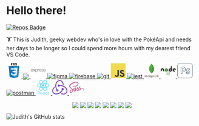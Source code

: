 # Hello there!
[![Repos Badge](https://badges.pufler.dev/repos/judithmg)](https://badges.pufler.dev)




🏋️‍  This is Judith, geeky webdev who's in love with the PokéApi and needs her days to be longer so I could spend more hours with my dearest friend VS Code.

<p align="left"> <a href="https://www.w3schools.com/css/" target="_blank"> <img src="https://raw.githubusercontent.com/devicons/devicon/master/icons/css3/css3-original-wordmark.svg" alt="css3" width="40" height="40"/> </a> <a href="https://expressjs.com" target="_blank"> <img width="44px" align="center" src="https://raw.githubusercontent.com/rahulbanerjee26/githubAboutMeGenerator/main/icons/typescript.svg"> <img src="https://raw.githubusercontent.com/devicons/devicon/master/icons/express/express-original-wordmark.svg" alt="express" width="40" height="40"/> </a> <a href="https://www.figma.com/" target="_blank"> <img src="https://www.vectorlogo.zone/logos/figma/figma-icon.svg" alt="figma" width="40" height="40"/> </a> <a href="https://firebase.google.com/" target="_blank"> <img src="https://www.vectorlogo.zone/logos/firebase/firebase-icon.svg" alt="firebase" width="40" height="40"/> </a> <a href="https://git-scm.com/" target="_blank"> <img src="https://www.vectorlogo.zone/logos/git-scm/git-scm-icon.svg" alt="git" width="40" height="40"/> </a> <a href="https://developer.mozilla.org/en-US/docs/Web/JavaScript" target="_blank"> <img src="https://raw.githubusercontent.com/devicons/devicon/master/icons/javascript/javascript-original.svg" alt="javascript" width="40" height="40"/> </a> <a href="https://jestjs.io" target="_blank"> <img src="https://www.vectorlogo.zone/logos/jestjsio/jestjsio-icon.svg" alt="jest" width="40" height="40"/> </a> <a href="https://www.mongodb.com/" target="_blank"> <img src="https://raw.githubusercontent.com/devicons/devicon/master/icons/mongodb/mongodb-original-wordmark.svg" alt="mongodb" width="40" height="40"/> </a> <a href="https://nodejs.org" target="_blank"> <img src="https://raw.githubusercontent.com/devicons/devicon/master/icons/nodejs/nodejs-original-wordmark.svg" alt="nodejs" width="40" height="40"/> </a> <a href="https://www.photoshop.com/en" target="_blank"> <img src="https://raw.githubusercontent.com/devicons/devicon/master/icons/photoshop/photoshop-line.svg" alt="photoshop" width="40" height="40"/> </a> <a href="https://postman.com" target="_blank"> <img src="https://www.vectorlogo.zone/logos/getpostman/getpostman-icon.svg" alt="postman" width="40" height="40"/> </a> <a href="https://reactjs.org/" target="_blank"> <img src="https://raw.githubusercontent.com/devicons/devicon/master/icons/react/react-original-wordmark.svg" alt="react" width="40" height="40"/> </a> <a href="https://redux.js.org" target="_blank"> <img src="https://raw.githubusercontent.com/devicons/devicon/master/icons/redux/redux-original.svg" alt="redux" width="40" height="40"/> </a> <a href="https://sass-lang.com" target="_blank"> <img src="https://raw.githubusercontent.com/devicons/devicon/master/icons/sass/sass-original.svg" alt="sass" width="40" height="40"/> </a> <p align="center">
<img width="44px" align="center" src="https://raw.githubusercontent.com/rahulbanerjee26/githubAboutMeGenerator/main/icons/typescript.svg">
<img width="44px" align="center" src="https://raw.githubusercontent.com/rahulbanerjee26/githubAboutMeGenerator/main/icons/bash.svg">
<img width="44px" align="center" src="https://raw.githubusercontent.com/rahulbanerjee26/githubAboutMeGenerator/main/icons/firebase.svg">
<img width="44px" align="center" src="https://raw.githubusercontent.com/rahulbanerjee26/githubAboutMeGenerator/main/icons/github.svg">
<img width="44px" align="center" src="https://raw.githubusercontent.com/rahulbanerjee26/githubAboutMeGenerator/main/icons/git.svg">
<img width="44px" align="center" src="https://raw.githubusercontent.com/rahulbanerjee26/githubAboutMeGenerator/main/icons/heroku.svg">
<img width="44px" align="center" src="https://raw.githubusercontent.com/rahulbanerjee26/githubAboutMeGenerator/main/icons/html.svg">
<img width="44px" align="center" src="https://raw.githubusercontent.com/rahulbanerjee26/githubAboutMeGenerator/main/icons/bootstrap.svg">
<br>
</p></p>


![Judith's GitHub stats](https://github-readme-stats.vercel.app/api?username=judithmg&show_icons=true&theme=tokyonight)
